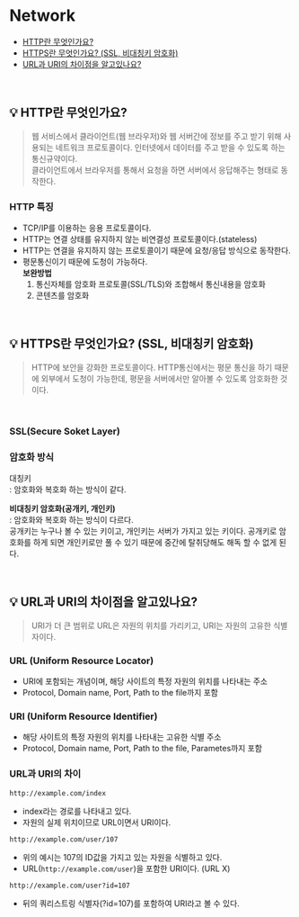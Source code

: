 # Network
- [HTTP란 무엇인가요?](#%EF%B8%8F-http란-무엇인가요)
- [HTTPS란 무엇인가요? (SSL, 비대칭키 암호화)](#%EF%B8%8F-https란-무엇인가요-ssl-비대칭키-암호화)
- [URL과 URI의 차이점을 알고있나요?](#%EF%B8%8F-url과-uri의-차이점을-알고있나요)

<br>

## 💡️ HTTP란 무엇인가요?
> 웹 서비스에서 클라이언트(웹 브라우저)와 웹 서버간에 정보를 주고 받기 위해 사용되는 네트워크 프로토콜이다.
> 인터넷에서 데이터를 주고 받을 수 있도록 하는 통신규약이다.  
> 클라이언트에서 브라우저를 통해서 요청을 하면 서버에서 응답해주는 형태로 동작한다.

### HTTP 특징
- TCP/IP를 이용하는 응용 프로토콜이다.
- HTTP는 연결 상태를 유지하지 않는 비연결성 프로토콜이다.(stateless)
- HTTP는 연결을 유지하지 않는 프로토콜이기 때문에 요청/응답 방식으로 동작한다.
- 평문통신이기 때문에 도청이 가능하다.  
  **보완방법**
  1) 통신자체를 암호화 프로토콜(SSL/TLS)와 조합해서 통신내용을 암호화
  2) 콘텐츠를 암호화

<br>

## 💡️ HTTPS란 무엇인가요? (SSL, 비대칭키 암호화)
> HTTP에 보안을 강화한 프로토콜이다.
> HTTP통신에서는 평문 통신을 하기 때문에 외부에서 도청이 가능한데, 평문을 서버에서만 알아볼 수 있도록 암호화한 것이다. 

<br>

### SSL(Secure Soket Layer)


### 암호화 방식
대칭키  
: 암호화와 복호화 하는 방식이 같다.

**비대칭키 암호화(공개키, 개인키)**  
: 암호화와 복호화 하는 방식이 다르다.  
  공개키는 누구나 볼 수 있는 키이고, 개인키는 서버가 가지고 있는 키이다. 공개키로 암호화를 하게 되면 개인키로만 풀 수 있기 때문에 중간에 탈취당해도 해독 할 수 없게 된다.
  
<br>

## 💡️ URL과 URI의 차이점을 알고있나요?
> URI가 더 큰 범위로 URL은 자원의 위치를 가리키고, URI는 자원의 고유한 식별자이다.

### URL (Uniform Resource Locator)
- URI에 포함되는 개념이며, 해당 사이트의 특정 자원의 위치를 나타내는 주소
- Protocol, Domain name, Port, Path to the file까지 포함

### URI (Uniform Resource Identifier)
- 해당 사이트의 특정 자원의 위치를 나타내는 고유한 식별 주소
- Protocol, Domain name, Port, Path to the file, Parametes까지 포함

### URL과 URI의 차이
```
http://example.com/index
```
- index라는 경로를 나타내고 있다.
- 자원의 실제 위치이므로 URL이면서 URI이다.

```
http://example.com/user/107
```
- 위의 예시는 107의 ID값을 가지고 있는 자원을 식별하고 있다.
- URL(`http://example.com/user`)을 포함한 URI이다. (URL X)

```
http://example.com/user?id=107
```
- 뒤의 쿼리스트링 식별자(?id=107)를 포함하여 URI라고 볼 수 있다.
